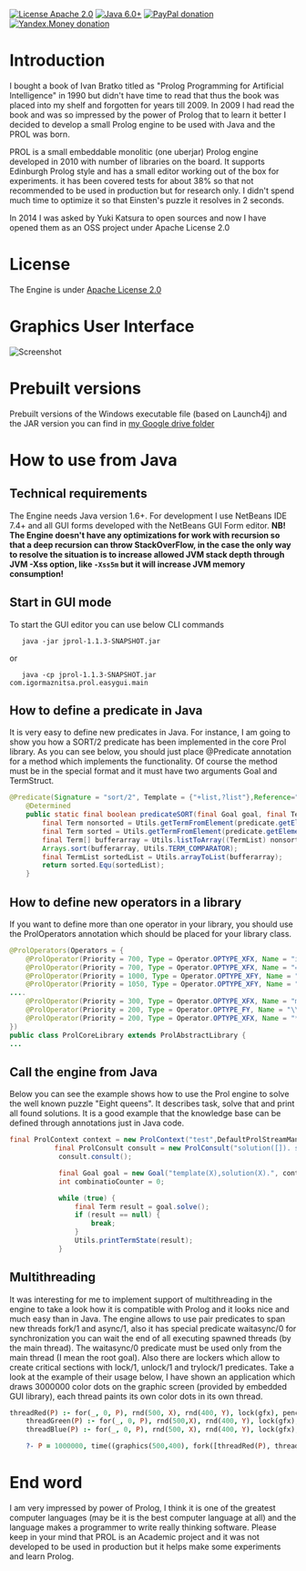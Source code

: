 [![License Apache 2.0](https://img.shields.io/badge/license-Apache%20License%202.0-green.svg)](http://www.apache.org/licenses/LICENSE-2.0)
[![Java 6.0+](https://img.shields.io/badge/java-7.0%2b-green.svg)](http://www.oracle.com/technetwork/java/javase/downloads/index.html)
[![PayPal donation](https://img.shields.io/badge/donation-PayPal-red.svg)](https://www.paypal.com/cgi-bin/webscr?cmd=_s-xclick&hosted_button_id=AHWJHJFBAWGL2)
[![Yandex.Money donation](https://img.shields.io/badge/donation-Я.деньги-yellow.svg)](https://money.yandex.ru/embed/small.xml?account=41001158080699&quickpay=small&yamoney-payment-type=on&button-text=01&button-size=l&button-color=orange&targets=%D0%9F%D0%BE%D0%B6%D0%B5%D1%80%D1%82%D0%B2%D0%BE%D0%B2%D0%B0%D0%BD%D0%B8%D0%B5+%D0%BD%D0%B0+%D0%BF%D1%80%D0%BE%D0%B5%D0%BA%D1%82%D1%8B+%D1%81+%D0%BE%D1%82%D0%BA%D1%80%D1%8B%D1%82%D1%8B%D0%BC+%D0%B8%D1%81%D1%85%D0%BE%D0%B4%D0%BD%D1%8B%D0%BC+%D0%BA%D0%BE%D0%B4%D0%BE%D0%BC&default-sum=100&successURL=)

Introduction
=============
I bought a book of Ivan Bratko titled as "Prolog Programming for Artificial Intelligence" in 1990 but didn't have time to read that thus the book was placed into my shelf and forgotten for years till 2009. In 2009 I had read the book and was so impressed by the power of Prolog that to learn it better I decided to develop a small Prolog engine to be used with Java and the PROL was born.

PROL is a small embeddable monolitic (one uberjar) Prolog engine developed in 2010 with number of libraries on the board. It supports Edinburgh Prolog style and has a small editor working out of the box for experiments. it has been covered tests for about 38% so that not recommended to be used in production but for research only. I didn't spend much time to optimize it so that Einsten's puzzle it resolves in 2 seconds.

In 2014 I was asked by Yuki Katsura to open sources and now I have opened them as an OSS project under Apache License 2.0

License
========
The Engine is under [Apache License 2.0](http://www.apache.org/licenses/LICENSE-2.0)

Graphics User Interface
========================
![Screenshot](https://github.com/raydac/jprol/blob/master/screenshotprolpad.jpg)

Prebuilt versions
==================
Prebuilt versions of the Windows executable file (based on Launch4j) and the JAR version you can find in [my Google drive folder](https://googledrive.com/host/0BxHnNp97IgMRSEN0VDFCMGYtZkk/)

How to use from Java
=====================
## Technical requirements
The Engine needs Java version 1.6+. For development I use NetBeans IDE 7.4+ and all GUI forms developed with the NetBeans GUI Form  editor. **NB! The Engine doesn't have any optimizations for work with recursion so that a deep recursion can throw StackOverFlow, in the case the only way to resolve the situation is to increase allowed JVM stack depth through JVM -Xss option, like `-Xss5m` but it will increase JVM memory consumption!**

## Start in GUI mode
To start the GUI editor you can use below CLI commands
```
   java -jar jprol-1.1.3-SNAPSHOT.jar
```
or
```
   java -cp jprol-1.1.3-SNAPSHOT.jar com.igormaznitsa.prol.easygui.main
```
## How to define a predicate in Java
It is very easy to define new predicates in Java. For instance, I am going to show you how a SORT/2 predicate has been implemented in the core Prol library. As you can see below, you should just place @Predicate annotation for a method which implements the functionality. Of course the method must be in the special format and it must have two arguments Goal and TermStruct.
```Java
@Predicate(Signature = "sort/2", Template = {"+list,?list"},Reference="True if Sorted can be unified with a list holding the elements  of List, sorted to the standard order of terms")
    @Determined
    public static final boolean predicateSORT(final Goal goal, final TermStruct predicate) {
        final Term nonsorted = Utils.getTermFromElement(predicate.getElement(0));
        final Term sorted = Utils.getTermFromElement(predicate.getElement(1));
        final Term[] bufferarray = Utils.listToArray((TermList) nonsorted);
        Arrays.sort(bufferarray, Utils.TERM_COMPARATOR);
        final TermList sortedList = Utils.arrayToList(bufferarray);
        return sorted.Equ(sortedList);
    }
```
## How to define new operators in a library
If you want to define more than one operator in your library, you should use the ProlOperators annotation which should be placed for your library class.
```Java
@ProlOperators(Operators = {
    @ProlOperator(Priority = 700, Type = Operator.OPTYPE_XFX, Name = "is"),
    @ProlOperator(Priority = 700, Type = Operator.OPTYPE_XFX, Name = "="),
    @ProlOperator(Priority = 1000, Type = Operator.OPTYPE_XFY, Name = ","),
    @ProlOperator(Priority = 1050, Type = Operator.OPTYPE_XFY, Name = "->"),
....
    @ProlOperator(Priority = 300, Type = Operator.OPTYPE_XFX, Name = "mod"),
    @ProlOperator(Priority = 200, Type = Operator.OPTYPE_FY, Name = "\\"),
    @ProlOperator(Priority = 200, Type = Operator.OPTYPE_XFX, Name = "**")
})
public class ProlCoreLibrary extends ProlAbstractLibrary {
...
```
## Call the engine from Java
Below you can see the example shows how to use the Prol engine to solve the well known puzzle "Eight queens". It describes task, solve that and print all found solutions. It is a good example that the knowledge base can be defined through annotations just in Java code.
```Java
final ProlContext context = new ProlContext("test",DefaultProlStreamManagerImpl.getInstance());
           final ProlConsult consult = new ProlConsult("solution([]). solution([X/Y|Others]):-solution(Others),member(Y,[1,2,3,4,5,6,7,8]),notattack(X/Y,Others). notattack(_,[]). notattack(X/Y,[X1/Y1 | Others]):- Y=\\=Y1, Y1-Y=\\=X1-X, Y1-Y=\\=X-X1, notattack(X/Y,Others). member(Item,[Item|Rest]). member(Item,[First|Rest]):-member(Item,Rest). template([1/Y1,2/Y2,3/Y3,4/Y4,5/Y5,6/Y6,7/Y7,8/Y8]).", context);
            consult.consult();

            final Goal goal = new Goal("template(X),solution(X).", context);
            int combinatioCounter = 0;

            while (true) {
                final Term result = goal.solve();
                if (result == null) {
                    break;
                }
                Utils.printTermState(result);
            }
```
## Multithreading
It was interesting for me to implement support of multithreading in the engine to take a look how it is compatible with Prolog and it looks nice and much easy than in Java. The engine allows to use pair predicates to span new threads fork/1 and async/1, also it has special predicate waitasync/0 for synchronization you can wait the end of all executing spawned threads (by the main thread). The waitasync/0 predicate must be used only from the main thread (I mean the root goal). Also there are lockers which allow to create critical sections with lock/1, unlock/1 and trylock/1 predicates. Take a look at the example of their usage below, I have shown an application which draws 3000000 color dots on the graphic screen (provided by embedded GUI library), each thread paints its own color dots in its own thread. 
```Prolog
threadRed(P) :- for(_, 0, P), rnd(500, X), rnd(400, Y), lock(gfx), pencolor(red), dot(X, Y), unlock(gfx), fail.
    threadGreen(P) :- for(_, 0, P), rnd(500,X), rnd(400, Y), lock(gfx), pencolor(green), dot(X, Y), unlock(gfx), fail.
    threadBlue(P) :- for(_, 0, P), rnd(500, X), rnd(400, Y), lock(gfx), pencolor(blue), dot(X,Y), unlock(gfx), fail.

    ?- P = 1000000, time((graphics(500,400), fork([threadRed(P), threadGreen(P), threadBlue(P)]))).
```
End word
=========
I am very impressed by power of Prolog, I think it is one of the greatest computer languages (may be it is the best computer language at all) and the language makes a programmer to write really thinking software. Please keep in your mind that PROL is an Academic project and it was not developed to be used in production but it helps make some experiments and learn Prolog. 
